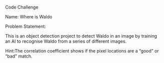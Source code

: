 Code Challenge

Name: Where is Waldo

Problem Statement:

This is an object detection project to detect Waldo in an image by training an AI to recognise Waldo from a series of different images.

Hint:The correlation coefficient shows if the pixel locations are a “good” or “bad” match.
